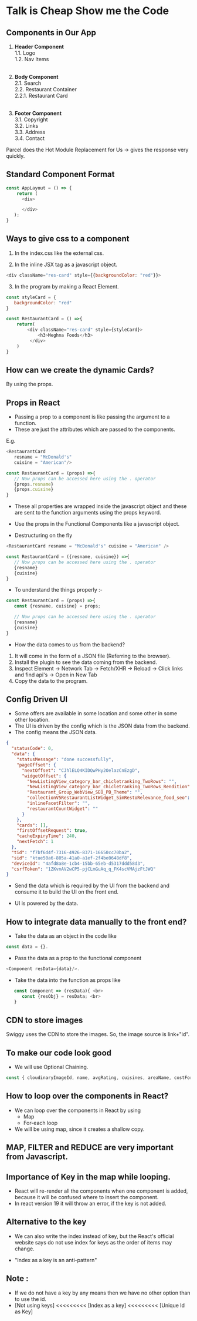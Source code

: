 # Talk is Cheap Show me the Code

## Components in Our App
1. **Header Component**<br>
   1.1. Logo <br>
   1.2. Nav Items<br><br>

2. **Body Component**<br>
   2.1. Search<br>
   2.2. Restaurant  Container<br>
        2.2.1. Restaurant Card<br><br>

3. **Footer Component**<br>
   3.1. Copyright<br>
   3.2. Links<br>
   3.3. Address<br>
   3.4. Contact<br>

Parcel does the Hot Module Replacement for Us -> gives the response very quickly. 

## Standard Component Format
```js
const AppLayout = () => {
    return (
      <div>

      </div>
   );
}
```

## Ways to give css to a component
1. In the index.css like the external css.

2. In the inline JSX tag as a javascript object.
```js
<div className="res-card" style={{backgroundColor: "red"}}>
```

3. In the program by making a React Element.
```js
const styleCard = {
   backgroundColor: "red"
}

const RestaurantCard = () =>{
    return(
        <div className="res-card" style={styleCard}>
            <h3>Meghna Foods</h3>
         </div>
    )
}
```

## How can we create the dynamic Cards?
By using the props.

## Props in React 
- Passing a prop to a component is like passing the argument to a function.
- These are just the attributes which are passed to the components.

E.g.
```js
<RestaurantCard 
   resname = "McDonald's"
   cuisine = "American"/>

const RestaurantCard = (props) =>{
   // Now props can be accessed here using the . operator
   {props.resname}
   {props.cuisine}
}
```
- These all properties are wrapped inside the javascript object and these 
  are sent to the function arguments using the props keyword.

- Use the props in the Functional Components like a javascript object.

- Destructuring on the fly
```js
<RestaurantCard resname = "McDonald's" cuisine = "American" />

const RestaurantCard = ({resname, cuisine}) =>{
   // Now props can be accessed here using the . operator
   {resname}
   {cuisine}
}
```

- To understand the things properly :-
```js
const RestaurantCard = (props) =>{
   const {resname, cuisine} = props;

   // Now props can be accessed here using the . operator
   {resname}
   {cuisine}
}
```

- How the data comes to us from the backend?
1. It will come in the form of a JSON file (Referring to the browser).
2. Install the plugin to see the data coming from the backend.
3. Inspect Element -> Network Tab -> Fetch/XHR -> Reload -> Click links and find api's -> Open in New Tab
4. Copy the data to the program.


## Config Driven UI
- Some offers are available in some location and some other in some other location.
- The UI is driven by the config which is the JSON data from the backend.
- The config means the JSON data.

```json
{
  "statusCode": 0,
  "data": {
    "statusMessage": "done successfully",
    "pageOffset": {
      "nextOffset": "CJhlELQ4KIDQwPHy2OelazCnEzgD",
      "widgetOffset": {
        "NewListingView_category_bar_chicletranking_TwoRows": "",
        "NewListingView_category_bar_chicletranking_TwoRows_Rendition": "",
        "Restaurant_Group_WebView_SEO_PB_Theme": "",
        "collectionV5RestaurantListWidget_SimRestoRelevance_food_seo": "9",
        "inlineFacetFilter": "",
        "restaurantCountWidget": ""
      }
    },
    "cards": [],
    "firstOffsetRequest": true,
    "cacheExpiryTime": 240,
    "nextFetch": 1
  },
  "tid": "f7bf6d4f-7316-4926-8371-16650cc70ba2",
  "sid": "ktue50a6-805a-41a0-a1ef-2f4be0648df8",
  "deviceId": "4afd8a8e-1cb4-15bb-65eb-d5317ddd58d3",
  "csrfToken": "1ZKvnAV2wCP5-pjCLmGuAq_q_FK4scVMAjzFtJWQ"
}
```

- Send the data which is required by the UI from the backend and consume it to build the UI on the front end.

- UI is powered by the data.

## How to integrate data manually to the front end?
- Take the data as an object in the code like 
```js
const data = {}.
```

- Pass the data as a prop to the functional component 
```js
<Component resData={data}/>.
```

- Take the data into the function as props like
```js
   const Component => (resData){ <br>
      const {resObj} = resData; <br>
   }
```

## CDN to store images
Swiggy uses the CDN to store the images. So, the image source is link+"id".

## To make our code look good
- We will use Optional Chaining.
```js
const { cloudinaryImageId, name, avgRating, cuisines, areaName, costForTwo } = resData?.info;
```
## How to loop over the components in React?
- We can loop over the components in React by using 
  - Map 
  - For-each loop
- We will be using map, since it creates a shallow copy.

## MAP, FILTER and REDUCE are very important from Javascript.

## Importance of Key in the map while looping.
- React will re-render all the components when one component is added, because it will be confused where to insert the component.
- In react version 19 it will throw an error, if the key is not added.

## Alternative to the key
- We can also write the index instead of key, but the React's official website says do not use index for keys as the order of items may change.

- "Index as a key is an anti-pattern"

## Note :
- If we do not have a key by any means then we have no other option than to use the id.
- [Not using keys] <<<<<<<<< [Index as a key] <<<<<<<<< [Unique Id as Key] 

